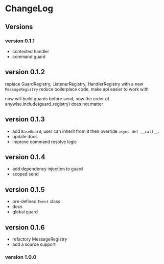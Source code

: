 # ChangeLog

## Versions

### version 0.1.1

- contexted handler
- command guard

## version 0.1.2

replace GuardRegistry, ListenerRegistry, HandlerRegistry with a new `MessageRegistry`
reduce boilerplace code, make api easier to work with

now will build guards before send, now the order of anywise.include(guard_registry) does not matter

## version 0.1.3

- add `BaseGuard`, user can inherit from it then override `async def __call__`.
- update docs
- improve command resolve logic

## version 0.1.4

- add dependency injection to guard
- scoped send

## version 0.1.5

- pre-defined `Event` class
- docs
- global guard

## version 0.1.6

- refactory MessageRegistry
- add a source support

### version 1.0.0
